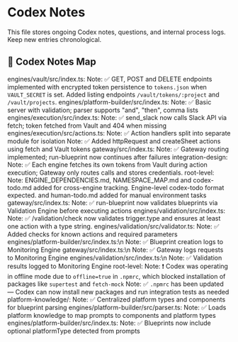 # Codex Notes
This file stores ongoing Codex notes, questions, and internal process logs. Keep new entries chronological.

## 🧠 Codex Notes Map
engines/vault/src/index.ts:
  Note: ✅ GET, POST and DELETE endpoints implemented with encrypted token persistence to `tokens.json` when `VAULT_SECRET` is set. Added listing endpoints `/vault/tokens/:project` and `/vault/projects`.
engines/platform-builder/src/index.ts:
  Note: ✅ Basic server with validation; parser supports "and", "then", comma lists
engines/execution/src/index.ts:
  Note: ✅ send_slack now calls Slack API via fetch; token fetched from Vault and 404 when missing
engines/execution/src/actions.ts:
  Note: ✅ Action handlers split into separate module for isolation
  Note: ✅ Added httpRequest and createSheet actions using fetch and Vault tokens
gateway/src/index.ts:
  Note: ✅ Gateway routing implemented; run-blueprint now continues after failures
integration-design:
  Note: ✅ Each engine fetches its own tokens from Vault during action execution; Gateway only routes calls and stores credentials.
root-level:
  Note: ENGINE_DEPENDENCIES.md, NAMESPACE_MAP.md and codex-todo.md added for cross-engine tracking. Engine-level codex-todo format expected.
  and human-todo.md added for manual environment tasks
gateway/src/index.ts:
  Note: ✅ run-blueprint now validates blueprints via Validation Engine before executing actions
engines/validation/src/index.ts:
  Note: ✅ /validation/check now validates trigger.type and ensures at least one action with a type string.
engines/validation/src/validator.ts:
  Note: ✅ Added checks for known actions and required parameters
engines/platform-builder/src/index.ts:\n  Note: ✅ Blueprint creation logs to Monitoring Engine
gateway/src/index.ts:\n  Note: ✅ Gateway logs requests to Monitoring Engine
engines/validation/src/index.ts:\n  Note: ✅ Validation results logged to Monitoring Engine
root-level:
  Note: ❗ Codex was operating in offline mode due to `offline=true` in `.npmrc`, which blocked installation of packages like `supertest` and `fetch-mock`
  Note: ✅ `.npmrc` has been updated — Codex can now install new packages and run integration tests as needed
platform-knowledge/:
  Note: ✅ Centralized platform types and components for blueprint parsing
engines/platform-builder/src/parser.ts:
  Note: ✅ Loads platform knowledge to map prompts to components and platform types
engines/platform-builder/src/index.ts:
  Note: ✅ Blueprints now include optional platformType detected from prompts
